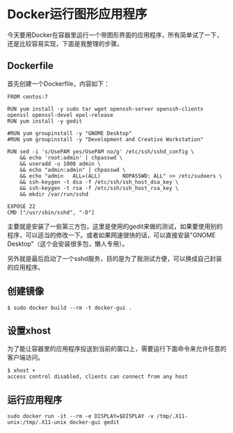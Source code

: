 # Docker运行图形应用程序

今天要用Docker在容器里运行一个带图形界面的应用程序，所有简单试了一下，还是比较容易实现，下面是我整理的步骤。

## Dockerfile

首先创建一个Dockerfile，内容如下：

``` shell
FROM centos:7

RUN yum install -y sudo tar wget openssh-server openssh-clients openssl openssl-devel epel-release
RUN yum install -y gedit

#RUN yum groupinstall -y "GNOME Desktop"
#RUN yum groupinstall -y "Development and Creative Workstation"

RUN sed -i 's/UsePAM yes/UsePAM no/g' /etc/ssh/sshd_config \
    && echo 'root:admin' | chpasswd \
    && useradd -u 1000 admin \
    && echo "admin:admin" | chpasswd \
    && echo "admin   ALL=(ALL)       NOPASSWD: ALL" >> /etc/sudoers \
    && ssh-keygen -t dsa -f /etc/ssh/ssh_host_dsa_key \
    && ssh-keygen -t rsa -f /etc/ssh/ssh_host_rsa_key \
    && mkdir /var/run/sshd

EXPOSE 22
CMD ["/usr/sbin/sshd", "-D"]
```

主要就是安装了一些第三方包，这里是使用的gedit来做的测试，如果要使用别的程序，可以适当的修改一下。或者如果网速很快的话，可以直接安装"GNOME Desktop"（这个会安装很多包，懒人专用）。

另外就是最后启动了一个sshd服务，目的是为了我测试方便，可以换成自己封装的应用程序。

## 创建镜像

``` shell
$ sudo docker build --rm -t docker-gui .
```

## 设置xhost

为了能让容器里的应用程序投送到当前的窗口上，需要运行下面命令来允许任意的客户端访问。

``` shell
$ xhost +
access control disabled, clients can connect from any host
```

## 运行应用程序


``` shell
sudo docker run -it --rm -e DISPLAY=$DISPLAY -v /tmp/.X11-unix:/tmp/.X11-unix docker-gui gedit

```